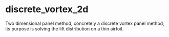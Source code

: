 # discrete_vortex_2d
Two dimensional panel method, concretely a discrete vortex panel method, its purpose is solving the lift distribution on a thin airfoil. 
